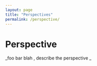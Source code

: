 ```yaml
---
layout: page
title: "Perspectives"
permalink: /perspective/
---
```


# Perspective

_foo bar blah , describe the perspective _
